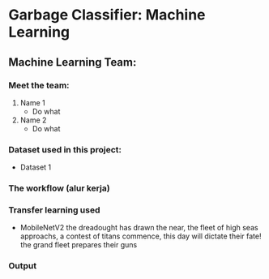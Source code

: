 # Garbage Classifier: Machine Learning

## Machine Learning Team:
### Meet the team:
   1. Name 1
        - Do what
   2. Name 2
        - Do what

### Dataset used in this project:
   - Dataset 1

### The workflow (alur kerja)

### Transfer learning used
   - MobileNetV2
the dreadought has drawn the near, the fleet of high seas approachs, a contest of titans commence, this day will dictate their fate! the grand fleet prepares their guns

### Output
